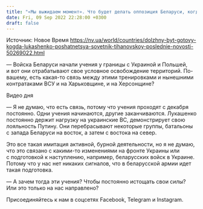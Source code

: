 ```yaml
---
title: "«Мы выжидаем момент». Что будет делать оппозиция Беларуси, когда режим Лукашенко пошатнется — отвечает советник Тихановской"
date: Fri, 09 Sep 2022 22:28:00 +0300
draft: false
---
```

Источник: Новое Время https://nv.ua/world/countries/dolzhny-byt-gotovy-kogda-lukashenko-poshatnetsya-sovetnik-tihanovskoy-poslednie-novosti-50269022.html


— Войска Беларуси начали учения у границы с Украиной и Польшей, и вот они отрабатывают свое условное освобождение территорий. По-вашему, есть какая-то связь между этими тренировками и нынешними контратаками ВСУ и на Харьковщине, и на Херсонщине?

 Видео дня   

— Я не думаю, что есть связь, потому что учения проходят с декабря постоянно. Одни учения начинаются, другие заканчиваются. Лукашенко постоянно держит нагрузку на украинские ВС, демонстрирует свою лояльность Путину. Они перебрасывают некоторые группы, батальоны с запада Беларуси на восток, а затем с востока на север.

Это все такая имитация активной, бурной деятельности, но я не думаю, что это связано с какими-то изменениями на фронте Украины или с подготовкой к наступлению, например, беларусских войск в Украине. Потому что у нас нет никаких сигналов, что в беларусской армии идет такая подготовка.

— А зачем тогда эти учения? Чтобы постоянно истощать свои силы? Или это только на нас направлено?

Присоединяйтесь к нам в соцсетях Facebook, Telegram и Instagram.
